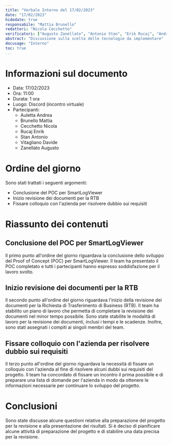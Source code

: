 ```yaml
---
title: "Verbale Interno del 17/02/2023"
date: "17/02/2023"
hidedate: true
responsabile: "Mattia Brunello"
redattori: "Nicola Cecchetto"
verificatori: ["Augusto Zanellato", "Antonio Stan", "Erik Rucaj", "Andrea Auletta", "Davide Vitagliano"]
abstract: "Discussione sulla scelta delle tecnologie da implementare"
docusage: "Interno"
toc: true
...
```


# Informazioni sul documento

* Data: 17/02/2023
* Ora: 11:00
* Durata: 1 ora
* Luogo: Discord (incontro virtuale)
* Partecipanti:
  * Auletta Andrea
  * Brunello Mattia
  * Cecchetto Nicola
  * Rucaj Enrik
  * Stan Antonio
  * Vitagliano Davide
  * Zanellato Augusto

# Ordine del giorno

Sono stati trattati i seguenti argomenti:

* Conclusione del POC per SmartLogViewer
* Inizio revisione dei documenti per la RTB
* Fissare colloquio con l'azienda per risolvere dubbio sui requisiti

# Riassunto dei contenuti

## Conclusione del POC per SmartLogViewer

Il primo punto all'ordine del giorno riguardava la conclusione dello sviluppo del Proof of Concept (POC) per SmartLogViewer. Il team ha presentato il POC completato e tutti i partecipanti hanno espresso soddisfazione per il lavoro svolto.

## Inizio revisione dei documenti per la RTB

Il secondo punto all'ordine del giorno riguardava l'inizio della revisione dei documenti per la Richiesta di Trasferimento di Business (RTB). Il team ha stabilito un piano di lavoro che permetta di completare la revisione dei documenti nel minor tempo possibile.
Sono state stabilite le modalità di lavoro per la revisione dei documenti, inclusi i tempi e le scadenze. Inoltre, sono stati assegnati i compiti ai singoli membri del team.

## Fissare colloquio con l'azienda per risolvere dubbio sui requisiti

Il terzo punto all'ordine del giorno riguardava la necessità di fissare un colloquio con l'azienda al fine di risolvere alcuni dubbi sui requisiti del progetto.
Il team ha concordato di fissare un incontro il prima possibile e di preparare una lista di domande per l'azienda in modo da ottenere le informazioni necessarie per continuare lo sviluppo del progetto.

# Conclusioni

Sono state discusse alcune questioni relative alla preparazione del progetto per la revisione e alla presentazione dei risultati. Si è deciso di pianificare alcune attività di preparazione del progetto e di stabilire una data precisa per la revisione.
